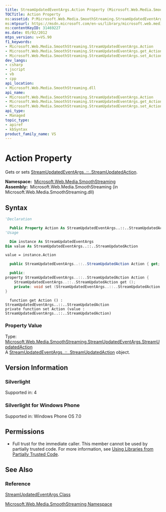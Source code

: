```yaml
---
title: StreamUpdatedEventArgs.Action Property (Microsoft.Web.Media.SmoothStreaming)
TOCTitle: Action Property
ms:assetid: P:Microsoft.Web.Media.SmoothStreaming.StreamUpdatedEventArgs.Action
ms:mtpsurl: https://msdn.microsoft.com/en-us/library/microsoft.web.media.smoothstreaming.streamupdatedeventargs.action(v=VS.90)
ms:contentKeyID: 31469227
ms.date: 05/02/2012
mtps_version: v=VS.90
f1_keywords:
- Microsoft.Web.Media.SmoothStreaming.StreamUpdatedEventArgs.Action
- Microsoft.Web.Media.SmoothStreaming.StreamUpdatedEventArgs.get_Action
- Microsoft.Web.Media.SmoothStreaming.StreamUpdatedEventArgs.set_Action
dev_langs:
- csharp
- jscript
- vb
- cpp
api_location:
- Microsoft.Web.Media.SmoothStreaming.dll
api_name:
- Microsoft.Web.Media.SmoothStreaming.StreamUpdatedEventArgs.Action
- Microsoft.Web.Media.SmoothStreaming.StreamUpdatedEventArgs.get_Action
- Microsoft.Web.Media.SmoothStreaming.StreamUpdatedEventArgs.set_Action
api_type:
- Managed
topic_type:
- apiref
- kbSyntax
product_family_name: VS
---
```


# Action Property

Gets or sets [StreamUpdatedEventArgs..::..StreamUpdatedAction](streamupdatedeventargs-streamupdatedaction-enumeration-microsoft-web-media-smoothstreaming_1.md).

**Namespace:**  [Microsoft.Web.Media.SmoothStreaming](microsoft-web-media-smoothstreaming-namespace_1.md)  
**Assembly:**  Microsoft.Web.Media.SmoothStreaming (in Microsoft.Web.Media.SmoothStreaming.dll)

## Syntax

```vb
'Declaration

  Public Property Action As StreamUpdatedEventArgs..::..StreamUpdatedAction
'Usage

  Dim instance As StreamUpdatedEventArgs
Dim value As StreamUpdatedEventArgs..::..StreamUpdatedAction

value = instance.Action
```

```csharp
  public StreamUpdatedEventArgs..::..StreamUpdatedAction Action { get; private set; }
```

```cpp
  public:
property StreamUpdatedEventArgs..::..StreamUpdatedAction Action {
    StreamUpdatedEventArgs..::..StreamUpdatedAction get ();
    private: void set (StreamUpdatedEventArgs..::..StreamUpdatedAction value);
}
```

```jscript
  function get Action () : StreamUpdatedEventArgs..::..StreamUpdatedAction
private function set Action (value : StreamUpdatedEventArgs..::..StreamUpdatedAction)
```

### Property Value

Type: [Microsoft.Web.Media.SmoothStreaming.StreamUpdatedEventArgs.StreamUpdatedAction](streamupdatedeventargs-streamupdatedaction-enumeration-microsoft-web-media-smoothstreaming_1.md)  
A [StreamUpdatedEventArgs..::..StreamUpdatedAction](streamupdatedeventargs-streamupdatedaction-enumeration-microsoft-web-media-smoothstreaming_1.md) object.  

## Version Information

### Silverlight

Supported in: 4  

### Silverlight for Windows Phone

Supported in: Windows Phone OS 7.0  

## Permissions

  - Full trust for the immediate caller. This member cannot be used by partially trusted code. For more information, see [Using Libraries from Partially Trusted Code](https://msdn.microsoft.com/library/8skskf63).

## See Also

### Reference

[StreamUpdatedEventArgs Class](streamupdatedeventargs-class-microsoft-web-media-smoothstreaming_1.md)

[Microsoft.Web.Media.SmoothStreaming Namespace](microsoft-web-media-smoothstreaming-namespace_1.md)

